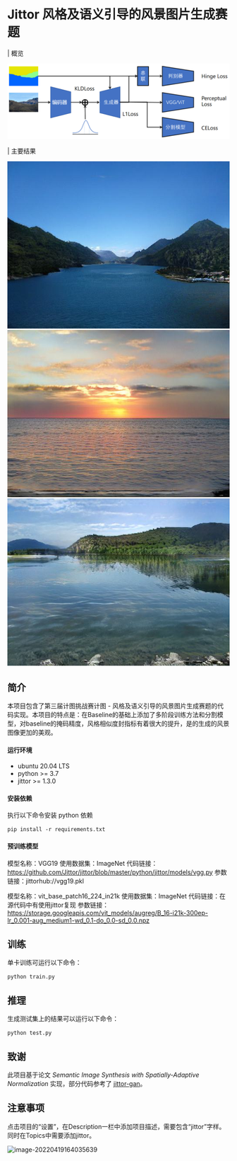 # Jittor 风格及语义引导的风景图片生成赛题
| 概览

![主要结果](pic\pipline.png)

| 主要结果

![主要结果](selects\39589956_c7925b133a_b.jpg)![主要结果](selects\389149475_87ddf6a45a_b.jpg)![主要结果](selects\3602870053_a8e9eeb997_b.jpg)

## 简介

本项目包含了第三届计图挑战赛计图 - 风格及语义引导的风景图片生成赛题的代码实现。本项目的特点是：在Baseline的基础上添加了多阶段训练方法和分割模型，对baseline的掩码精度，风格相似度封指标有着很大的提升，是的生成的风景图像更加的美观。

#### 运行环境
- ubuntu 20.04 LTS
- python >= 3.7
- jittor >= 1.3.0

#### 安装依赖
执行以下命令安装 python 依赖
```
pip install -r requirements.txt
```

#### 预训练模型

模型名称：VGG19
使用数据集：ImageNet
代码链接：https://github.com/Jittor/jittor/blob/master/python/jittor/models/vgg.py
参数链接：jittorhub://vgg19.pkl

模型名称：vit_base_patch16_224_in21k
使用数据集：ImageNet
代码链接：在源代码中有使用jittor复现
参数链接：https://storage.googleapis.com/vit_models/augreg/B_16-i21k-300ep-lr_0.001-aug_medium1-wd_0.1-do_0.0-sd_0.0.npz


## 训练

单卡训练可运行以下命令：
```
python train.py
```
## 推理

生成测试集上的结果可以运行以下命令：

```
python test.py
```

## 致谢

此项目基于论文 *Semantic Image Synthesis with Spatially-Adaptive Normalization* 实现，部分代码参考了 [jittor-gan](https://github.com/Jittor/gan-jittor)。

## 注意事项

点击项目的“设置”，在Description一栏中添加项目描述，需要包含“jittor”字样。同时在Topics中需要添加jittor。

![image-20220419164035639](https://s3.bmp.ovh/imgs/2022/04/19/6a3aa627eab5f159.png)